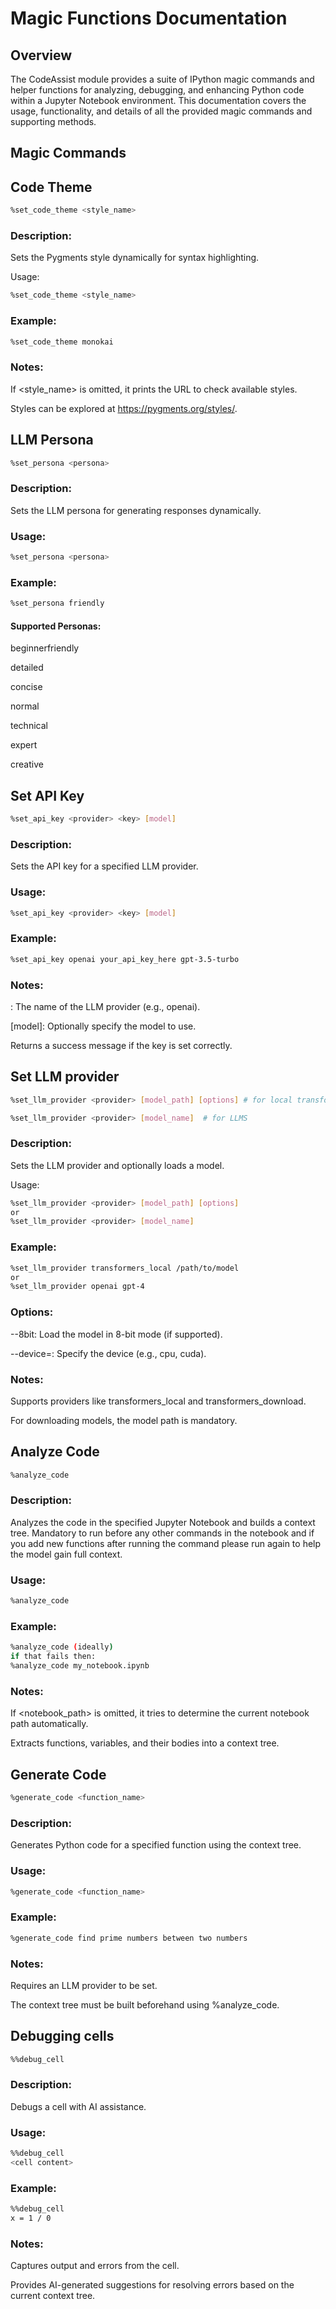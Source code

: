 # Magic Functions Documentation

## Overview

The CodeAssist module provides a suite of IPython magic commands and helper functions for analyzing, debugging, and enhancing Python code within a Jupyter Notebook environment. This documentation covers the usage, functionality, and details of all the provided magic commands and supporting methods.

## Magic Commands

## Code Theme
```bash
%set_code_theme <style_name>
```
### Description:
Sets the Pygments style dynamically for syntax highlighting.

Usage:
```bash
%set_code_theme <style_name>
```

### Example:
```bash
%set_code_theme monokai
```
### Notes:

If <style_name> is omitted, it prints the URL to check available styles.

Styles can be explored at https://pygments.org/styles/.

## LLM Persona
```bash
%set_persona <persona>
```
### Description:
Sets the LLM persona for generating responses dynamically.

### Usage:
```bash
%set_persona <persona>
```
### Example:
```bash
%set_persona friendly
```
#### Supported Personas:

beginnerfriendly

detailed

concise

normal

technical

expert

creative

## Set API Key
```bash
%set_api_key <provider> <key> [model]
```
### Description:
Sets the API key for a specified LLM provider.

### Usage:
```bash
%set_api_key <provider> <key> [model]
```
### Example:
```bash
%set_api_key openai your_api_key_here gpt-3.5-turbo
```
### Notes:

<provider>: The name of the LLM provider (e.g., openai).

[model]: Optionally specify the model to use.

Returns a success message if the key is set correctly.

## Set LLM provider
```bash
%set_llm_provider <provider> [model_path] [options] # for local transformers
```

``` bash
%set_llm_provider <provider> [model_name]  # for LLMS
```
### Description:
Sets the LLM provider and optionally loads a model.

Usage:
```bash
%set_llm_provider <provider> [model_path] [options]
or
%set_llm_provider <provider> [model_name]
```
### Example:
```bash
%set_llm_provider transformers_local /path/to/model
or
%set_llm_provider openai gpt-4
```

### Options:

--8bit: Load the model in 8-bit mode (if supported).

--device=<device>: Specify the device (e.g., cpu, cuda).

### Notes:

Supports providers like transformers_local and transformers_download.

For downloading models, the model path is mandatory.

## Analyze Code
```bash
%analyze_code 
```
### Description:
Analyzes the code in the specified Jupyter Notebook and builds a context tree.
Mandatory to run before any other commands in the notebook and if you add new functions after running the command please run again to help the model gain full context.

### Usage:
```bash
%analyze_code 
```
### Example:
```bash
%analyze_code (ideally)
if that fails then:
%analyze_code my_notebook.ipynb

```
### Notes:

If <notebook_path> is omitted, it tries to determine the current notebook path automatically.

Extracts functions, variables, and their bodies into a context tree.

## Generate Code
```bash
%generate_code <function_name>
```
### Description:
Generates Python code for a specified function using the context tree.

### Usage:
```bash
%generate_code <function_name>
```
### Example:
```bash
%generate_code find prime numbers between two numbers 
```
### Notes:

Requires an LLM provider to be set.

The context tree must be built beforehand using %analyze_code.

## Debugging cells
```bash
%%debug_cell
```
### Description:
Debugs a cell with AI assistance.

### Usage:
```bash
%%debug_cell
<cell content>
```
### Example:
```bash
%%debug_cell
x = 1 / 0
```
### Notes:

Captures output and errors from the cell.

Provides AI-generated suggestions for resolving errors based on the current context tree.
